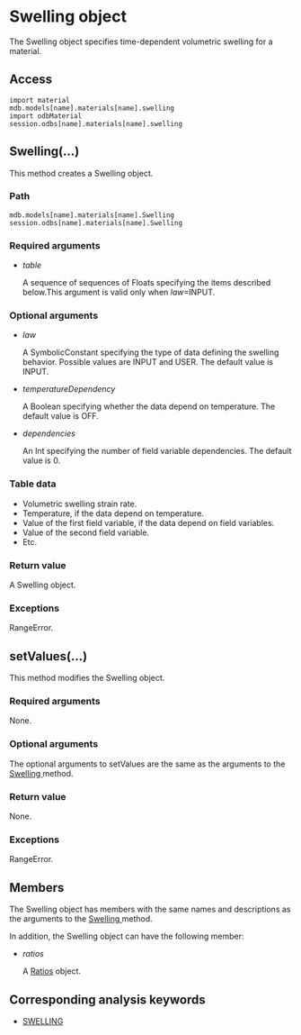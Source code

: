 # Swelling object

The Swelling object specifies time-dependent volumetric swelling for a material.

## Access

```
import material
mdb.models[name].materials[name].swelling
import odbMaterial
session.odbs[name].materials[name].swelling
```

## Swelling(...)



This method creates a Swelling object.



### Path

```
mdb.models[name].materials[name].Swelling
session.odbs[name].materials[name].Swelling
```

### Required arguments

- *table*

  A sequence of sequences of Floats specifying the items described below.This argument is valid only when *law*=INPUT.

### Optional arguments

- *law*

  A SymbolicConstant specifying the type of data defining the swelling behavior. Possible values are INPUT and USER. The default value is INPUT.

- *temperatureDependency*

  A Boolean specifying whether the data depend on temperature. The default value is OFF.

- *dependencies*

  An Int specifying the number of field variable dependencies. The default value is 0.

### Table data

- Volumetric swelling strain rate.
- Temperature, if the data depend on temperature.
- Value of the first field variable, if the data depend on field variables.
- Value of the second field variable.
- Etc.

### Return value

A Swelling object.

### Exceptions

RangeError.



## setValues(...)



This method modifies the Swelling object.



### Required arguments

None.

### Optional arguments

The optional arguments to setValues are the same as the arguments to the [Swelling ](https://help.3ds.com/2022/english/DSSIMULIA_Established/SIMACAEKERRefMap/simaker-c-swellingpyc.htm?ContextScope=all#simaker-swellingswellingpyc)method.

### Return value

None.

### Exceptions

RangeError.



## Members

The Swelling object has members with the same names and descriptions as the arguments to the [Swelling ](https://help.3ds.com/2022/english/DSSIMULIA_Established/SIMACAEKERRefMap/simaker-c-swellingpyc.htm?ContextScope=all#simaker-swellingswellingpyc)method.

In addition, the Swelling object can have the following member:

- *ratios*

  A [Ratios](https://help.3ds.com/2022/english/DSSIMULIA_Established/SIMACAEKERRefMap/simaker-c-ratiospyc.htm?ContextScope=all) object.



## Corresponding analysis keywords

- [SWELLING](https://help.3ds.com/2022/english/DSSIMULIA_Established/SIMACAEKEYRefMap/simakey-r-swelling.htm?ContextScope=all#simakey-r-swelling)